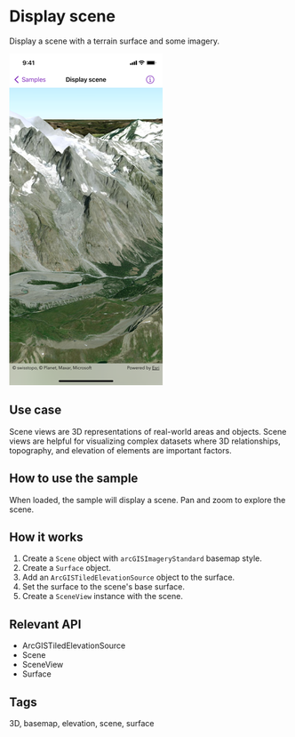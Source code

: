 # Display scene

Display a scene with a terrain surface and some imagery.

![Screenshot of display scene sample](display-scene.png)

## Use case

Scene views are 3D representations of real-world areas and objects. Scene views are helpful for visualizing complex datasets where 3D relationships, topography, and elevation of elements are important factors.

## How to use the sample

When loaded, the sample will display a scene. Pan and zoom to explore the scene.

## How it works

1. Create a `Scene` object with `arcGISImageryStandard` basemap style.
2. Create a `Surface` object.
3. Add an `ArcGISTiledElevationSource` object to the surface.
4. Set the surface to the scene's base surface.
5. Create a `SceneView` instance with the scene.

## Relevant API

* ArcGISTiledElevationSource
* Scene
* SceneView
* Surface

## Tags

3D, basemap, elevation, scene, surface
